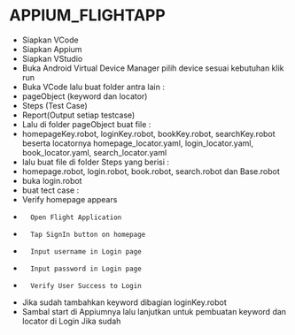 # APPIUM_FLIGHTAPP
-	Siapkan VCode
-	Siapkan Appium
-	Siapkan VStudio
-	Buka Android Virtual Device Manager pilih device sesuai kebutuhan klik run
-	Buka  VCode lalu buat folder antra lain :
-	pageObject (keyword dan locator)
-	Steps (Test Case)
-	Report(Output setiap testcase)
-	Lalu di folder pageObject buat file :
-	homepageKey.robot, loginKey.robot, bookKey.robot, searchKey.robot beserta locatornya homepage_locator.yaml, login_locator.yaml, book_locator.yaml, search_locator.yaml
-	lalu buat file di folder Steps yang berisi :
-	homepage.robot, login.robot, book.robot, search.robot dan Base.robot
-	buka login.robot
-	buat tect case :
-	Verify homepage appears
-	    Open Flight Application
-	    Tap SignIn button on homepage
-	    Input username in Login page
-	    Input password in Login page
-	    Verify User Success to Login
-	Jika sudah tambahkan keyword dibagian loginKey.robot
-	Sambal start di Appiumnya
lalu lanjutkan untuk pembuatan keyword dan locator di Login
Jika sudah 
